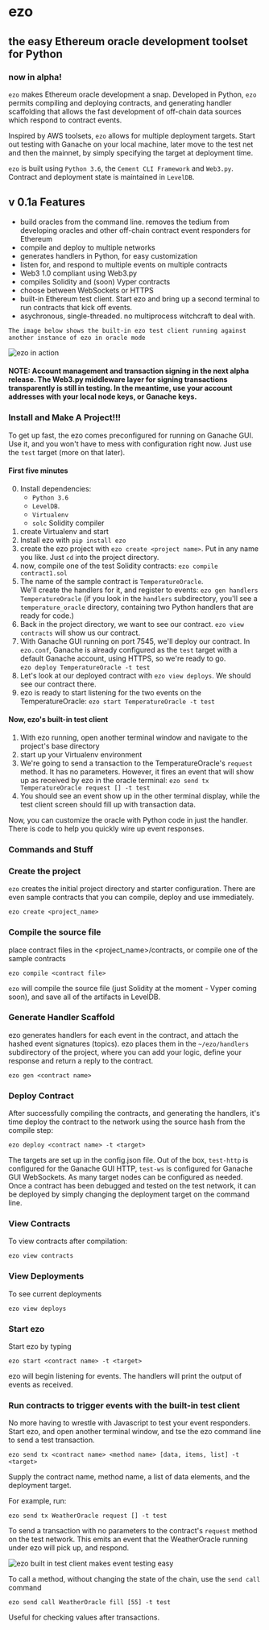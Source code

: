 # ezo 

## the easy Ethereum oracle development toolset for Python 
### now in alpha!

`ezo` makes Ethereum oracle development a snap.  Developed in Python, `ezo` permits compiling and deploying contracts, and generating handler scaffolding that allows the fast development of off-chain data sources which respond to contract events.

Inspired by AWS toolsets, `ezo` allows for multiple deployment targets.  Start out testing with Ganache on your local machine, later move to the test net and then the mainnet, by simply specifying the target at deployment time.

`ezo` is built using `Python 3.6`, the `Cement CLI Framework` and `Web3.py`. Contract and deployment state is maintained in `LevelDB`.

## v 0.1a Features 
+ build oracles from the command line.  removes the tedium from developing oracles and other off-chain contract event responders for Ethereum
+ compile and deploy to multiple networks
+ generates handlers in Python, for easy customization
+ listen for, and respond to multiple events on multiple contracts
+ Web3 1.0 compliant using Web3.py
+ compiles Solidity and (soon) Vyper contracts
+ choose between WebSockets or HTTPS
+ built-in Ethereum test client.  Start ezo and bring up a second terminal to run contracts that kick off events. 
+ asychronous, single-threaded.  no multiprocess witchcraft to deal with.

`The image below shows the built-in ezo test client running against another instance of ezo in oracle mode`

![ezo in action](https://user-images.githubusercontent.com/1685659/41318471-44f8a1f8-6e4d-11e8-8707-441c58d78987.png)

#### NOTE:  Account management and transaction signing in the next alpha release.  The Web3.py middleware layer for signing transactions transparently is still in testing.  In the meantime, use your account addresses with your local node keys, or Ganache keys.  

### Install and Make A Project!!!

To get up fast, the ezo comes preconfigured for running on Ganache GUI.  Use it, and you won't have to mess with configuration right now.  Just use the `test` target (more on that later).

#### First five minutes
0.  Install dependencies:  
    + `Python 3.6`
    + `LevelDB`.  
    + `Virtualenv`
    + `solc` Solidity compiler
1. create Virtualenv and start
2. Install ezo with `pip install ezo`
3. create the ezo project with `ezo create <project name>`.  Put in any name you like.  Just `cd` into the project directory.
4. now, compile one of the test Solidity contracts: `ezo compile contract1.sol`
5. The name of the sample contract is `TemperatureOracle`.  
   We'll create the handlers for it, and register to events: `ezo gen handlers TemperatureOracle`
   (if you look in the `handlers` subdirectory, you'll see a `temperature_oracle` directory, containing two Python handlers that
   are ready for code.)
6. Back in the project directory, we want to see our contract.  `ezo view contracts` will show us our contract.
7. With Ganache GUI running on port 7545, we'll deploy our contract.  In `ezo.conf`, Ganache is already configured as
   the `test` target with a default Ganache account, using HTTPS, so we're ready to go.   
   `ezo deploy TemperatureOracle -t test`
8. Let's look at our deployed contract with `ezo view deploys`.  We should see our contract there.
9. ezo is ready to start listening for the two events on the TemperatureOracle:  `ezo start TemperatureOracle -t test`

#### Now, ezo's built-in test client
1. With ezo running, open another terminal window and navigate to the project's base directory
2. start up your Virtualenv environment
3. We're going to send a transaction to the TemperatureOracle's `request` method.  It has no parameters.  However, it fires an
   event that will show up as received by ezo in the oracle terminal:  `ezo send tx TemperatureOracle request [] -t test`
4. You should see an event show up in the other terminal display, while the test client screen should fill up with transaction data.

Now, you can customize the oracle with Python code in just the handler.  There is code to help you quickly wire up event responses.

### Commands and Stuff

### Create the project 
`ezo` creates the initial project directory and starter configuration.  There are even sample contracts that you can compile, deploy and use immediately.

`ezo create <project_name>` 


### Compile the source file
place contract files in the <project_name>/contracts, or compile one of the sample contracts

`ezo compile <contract file>`

`ezo` will compile the source file (just Solidity at the moment - Vyper coming soon), and save all of the artifacts in LevelDB.


### Generate Handler Scaffold
ezo generates handlers for each event in the contract, and attach the hashed event signatures (topics).  ezo places them in the `~/ezo/handlers` subdirectory of the project, where you can add your logic, define your response and return a reply to the contract.  

`ezo gen <contract name>`


### Deploy Contract
After successfully compiling the contracts, and generating the handlers, it's time deploy the contract to the network using the source hash from the compile step:

`ezo deploy <contract name> -t <target>`

The targets are set up in the config.json file.  Out of the box, `test-http` is configured for the Ganache GUI HTTP, `test-ws` is configured for Ganache GUI WebSockets.  As many target nodes can be configured as needed.  Once a contract has been debugged and tested on the test network, it can be deployed by simply changing the deployment target on the command line.


### View Contracts

To view contracts after compilation:

`ezo view contracts`


### View Deployments

To see current deployments

`ezo view deploys`


### Start ezo
Start ezo by typing

`ezo start <contract name> -t <target>`
  
 ezo will begin listening for events.  The handlers will print the output of events as received.  


### Run contracts to trigger events with the built-in test client

No more having to wrestle with Javascript to test your event responders.  Start ezo, and open another terminal window, and tse the ezo command line to send a test transaction.  

`ezo send tx <contract name> <method name> [data, items, list] -t <target>`

Supply the contract name, method name, a list of data elements, and the deployment target.

For example, run:

`ezo send tx WeatherOracle request [] -t test`

To send a transaction with no parameters to the contract's `request` method on the test network.  This emits an event that the WeatherOracle running under ezo will pick up, and respond. 

![ezo built in test client makes event testing easy](https://user-images.githubusercontent.com/1685659/41264445-9b445b80-6da1-11e8-80f6-2e64fbc4e69f.png)

To call a method, without changing the state of the chain, use the `send call` command

`ezo send call WeatherOracle fill [55] -t test`

Useful for checking values after transactions.
